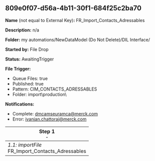## 809e0f07-d56a-4b11-30f1-684f25c2ba70

**Name** (not equal to External Key)**:** FR_Import_Contacts_Adressables

**Description:** n/a

**Folder:** my automations/NewDataModel (Do Not Delete)/DIL Interface/

**Started by:** File Drop

**Status:** AwaitingTrigger

**File Trigger:**

* Queue Files: true
* Published: true
* Pattern: CIM_CONTACTS_ADRESSABLES
* Folder:  import\production\

**Notifications:**

* Complete: dmcamseuramca@merck.com
* Error: ivanjan.chattoraj@merck.com

| Step 1<br>_<small>-</small>_ |
| --- |
| _1.1: importFile_<br>FR_Import_Contacts_Adressables |
